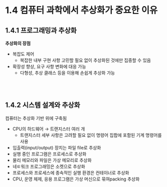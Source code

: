 # 1.4 컴퓨터 과학에서 추상화가 중요한 이유

## 1.4.1 프로그래밍과 추상화

**추상화의 장점**
- 복잡도 제어
  - 복잡한 내부 구현 사항 고민할 필요 없이 추상화된 것에만 집중할 수 있음
- 확장성 향상, 요구 사항 변화에 대응 가능
  - 다형성, 추상 클래스 등을 이용해 손쉽게 추상화 가능

<br/>
<br/>

## 1.4.2 시스템 설계와 추상화
컴퓨터는 추상화 기반 위에 구축됨
- CPU의 하드웨어 → 트랜지스터 여러 개
  - 트랜지스터 세부 사항은 고려할 필요 없이 명령어 집합에 포함된 기계 명령어를 사용
- 입출력(input/output) 장치는 파일 file로 추상화
- 실행 중인 프로그램은 프로세스로 추상화
- 물리 메모리와 파일은 가상 메모리로 추상화
- 네ㅌ워크 프로그래밍은 소켓으로 추상화
- 프로세스와 프로세스에 종속적인 실행 환경은 컨테이너로 추상화
- CPU, 운영 체제, 응용 프로그램은 가상 머신으로 묶여packing 추상화